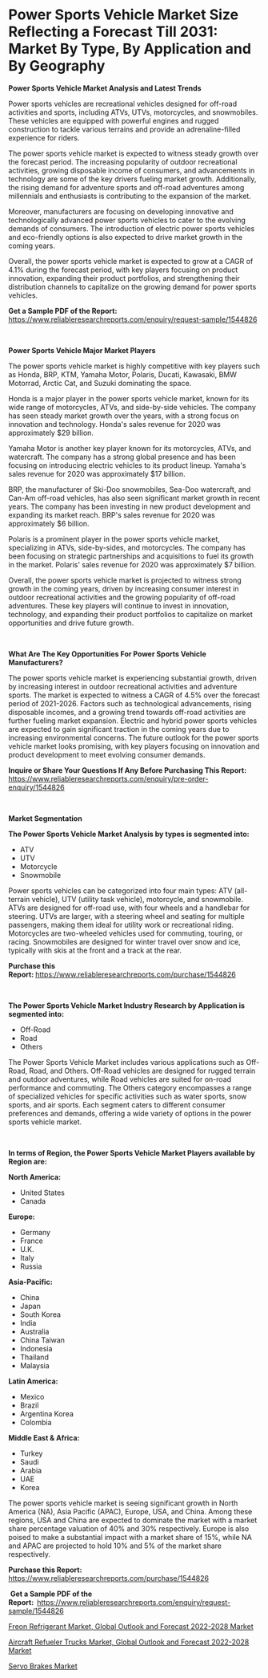 <p><h1>Power Sports Vehicle Market Size Reflecting a Forecast Till 2031: Market By Type, By Application and By Geography</h1></p><p><strong>Power Sports Vehicle Market Analysis and Latest Trends</strong></p>
<p><p>Power sports vehicles are recreational vehicles designed for off-road activities and sports, including ATVs, UTVs, motorcycles, and snowmobiles. These vehicles are equipped with powerful engines and rugged construction to tackle various terrains and provide an adrenaline-filled experience for riders.</p><p>The power sports vehicle market is expected to witness steady growth over the forecast period. The increasing popularity of outdoor recreational activities, growing disposable income of consumers, and advancements in technology are some of the key drivers fueling market growth. Additionally, the rising demand for adventure sports and off-road adventures among millennials and enthusiasts is contributing to the expansion of the market.</p><p>Moreover, manufacturers are focusing on developing innovative and technologically advanced power sports vehicles to cater to the evolving demands of consumers. The introduction of electric power sports vehicles and eco-friendly options is also expected to drive market growth in the coming years.</p><p>Overall, the power sports vehicle market is expected to grow at a CAGR of 4.1% during the forecast period, with key players focusing on product innovation, expanding their product portfolios, and strengthening their distribution channels to capitalize on the growing demand for power sports vehicles.</p></p>
<p><strong>Get a Sample PDF of the Report:&nbsp;</strong> <a href="https://www.reliableresearchreports.com/enquiry/request-sample/1544826">https://www.reliableresearchreports.com/enquiry/request-sample/1544826</a></p>
<p>&nbsp;</p>
<p><strong>Power Sports Vehicle Major Market Players</strong></p>
<p><p>The power sports vehicle market is highly competitive with key players such as Honda, BRP, KTM, Yamaha Motor, Polaris, Ducati, Kawasaki, BMW Motorrad, Arctic Cat, and Suzuki dominating the space. </p><p>Honda is a major player in the power sports vehicle market, known for its wide range of motorcycles, ATVs, and side-by-side vehicles. The company has seen steady market growth over the years, with a strong focus on innovation and technology. Honda's sales revenue for 2020 was approximately $29 billion.</p><p>Yamaha Motor is another key player known for its motorcycles, ATVs, and watercraft. The company has a strong global presence and has been focusing on introducing electric vehicles to its product lineup. Yamaha's sales revenue for 2020 was approximately $17 billion.</p><p>BRP, the manufacturer of Ski-Doo snowmobiles, Sea-Doo watercraft, and Can-Am off-road vehicles, has also seen significant market growth in recent years. The company has been investing in new product development and expanding its market reach. BRP's sales revenue for 2020 was approximately $6 billion.</p><p>Polaris is a prominent player in the power sports vehicle market, specializing in ATVs, side-by-sides, and motorcycles. The company has been focusing on strategic partnerships and acquisitions to fuel its growth in the market. Polaris' sales revenue for 2020 was approximately $7 billion.</p><p>Overall, the power sports vehicle market is projected to witness strong growth in the coming years, driven by increasing consumer interest in outdoor recreational activities and the growing popularity of off-road adventures. These key players will continue to invest in innovation, technology, and expanding their product portfolios to capitalize on market opportunities and drive future growth.</p></p>
<p>&nbsp;</p>
<p><strong>What Are The Key Opportunities For Power Sports Vehicle Manufacturers?</strong></p>
<p><p>The power sports vehicle market is experiencing substantial growth, driven by increasing interest in outdoor recreational activities and adventure sports. The market is expected to witness a CAGR of 4.5% over the forecast period of 2021-2026. Factors such as technological advancements, rising disposable incomes, and a growing trend towards off-road activities are further fueling market expansion. Electric and hybrid power sports vehicles are expected to gain significant traction in the coming years due to increasing environmental concerns. The future outlook for the power sports vehicle market looks promising, with key players focusing on innovation and product development to meet evolving consumer demands.</p></p>
<p><strong>Inquire or Share Your Questions If Any Before Purchasing This Report:</strong> <a href="https://www.reliableresearchreports.com/enquiry/pre-order-enquiry/1544826">https://www.reliableresearchreports.com/enquiry/pre-order-enquiry/1544826</a></p>
<p>&nbsp;</p>
<p><strong>Market Segmentation</strong></p>
<p><strong>The Power Sports Vehicle Market Analysis by types is segmented into:</strong></p>
<p><ul><li>ATV</li><li>UTV</li><li>Motorcycle</li><li>Snowmobile</li></ul></p>
<p><p>Power sports vehicles can be categorized into four main types: ATV (all-terrain vehicle), UTV (utility task vehicle), motorcycle, and snowmobile. ATVs are designed for off-road use, with four wheels and a handlebar for steering. UTVs are larger, with a steering wheel and seating for multiple passengers, making them ideal for utility work or recreational riding. Motorcycles are two-wheeled vehicles used for commuting, touring, or racing. Snowmobiles are designed for winter travel over snow and ice, typically with skis at the front and a track at the rear.</p></p>
<p><strong>Purchase this Report:&nbsp;</strong><a href="https://www.reliableresearchreports.com/purchase/1544826">https://www.reliableresearchreports.com/purchase/1544826</a></p>
<p>&nbsp;</p>
<p><strong>The Power Sports Vehicle Market Industry Research by Application is segmented into:</strong></p>
<p><ul><li>Off-Road</li><li>Road</li><li>Others</li></ul></p>
<p><p>The Power Sports Vehicle Market includes various applications such as Off-Road, Road, and Others. Off-Road vehicles are designed for rugged terrain and outdoor adventures, while Road vehicles are suited for on-road performance and commuting. The Others category encompasses a range of specialized vehicles for specific activities such as water sports, snow sports, and air sports. Each segment caters to different consumer preferences and demands, offering a wide variety of options in the power sports vehicle market.</p></p>
<p>&nbsp;</p>
<p><strong>In terms of Region, the Power Sports Vehicle Market Players available by Region are:</strong></p>
<p>
    <p> <strong> North America: </strong>
        <ul>
            <li>United States</li>
            <li>Canada</li>
        </ul>
        </p> 
    <p> <strong> Europe: </strong>
        <ul>
            <li>Germany</li>
            <li>France</li>
            <li>U.K.</li>
            <li>Italy</li>
            <li>Russia</li>
        </ul>
        </p> 
    <p> <strong> Asia-Pacific: </strong>
        <ul>
            <li>China</li>
            <li>Japan</li>
            <li>South Korea</li>
            <li>India</li>
            <li>Australia</li>
            <li>China Taiwan</li>
            <li>Indonesia</li>
            <li>Thailand</li>
            <li>Malaysia</li>
        </ul>
        </p> 
    <p> <strong> Latin America: </strong>
        <ul>
            <li>Mexico</li>
            <li>Brazil</li>
            <li>Argentina Korea</li>
            <li>Colombia</li>
        </ul>
        </p> 
    <p> <strong> Middle East & Africa: </strong>
        <ul>
            <li>Turkey</li>
            <li>Saudi</li>
            <li>Arabia</li>
            <li>UAE</li>
            <li>Korea</li>
        </ul>
    </p>
    </p>
<p><p>The power sports vehicle market is seeing significant growth in North America (NA), Asia Pacific (APAC), Europe, USA, and China. Among these regions, USA and China are expected to dominate the market with a market share percentage valuation of 40% and 30% respectively. Europe is also poised to make a substantial impact with a market share of 15%, while NA and APAC are projected to hold 10% and 5% of the market share respectively.</p></p>
<p><strong>Purchase this Report: </strong><a href="https://www.reliableresearchreports.com/purchase/1544826">https://www.reliableresearchreports.com/purchase/1544826</a></p>
<p>&nbsp;<strong>Get a Sample PDF of the Report:&nbsp;&nbsp;</strong><a href="https://www.reliableresearchreports.com/enquiry/request-sample/1544826">https://www.reliableresearchreports.com/enquiry/request-sample/1544826</a></p>
<p><strong></strong></p>
<p><p><a href="https://view.publitas.com/reportprime-1/freon-refrigerant-market-global-outlook-and-forecast-2022-2028-market-research-report-provides-thorough-industry-overview-which-offers-an-in-depth-analysis-of-product-trends-and-new-market-divisions/">Freon Refrigerant Market, Global Outlook and Forecast 2022-2028 Market</a></p><p><a href="https://view.publitas.com/reportprime-1/aircraft-refueler-trucks-market-global-outlook-and-forecast-2022-2028-market-size-growth-and-forecast-from-2023-2030/">Aircraft Refueler Trucks Market, Global Outlook and Forecast 2022-2028 Market</a></p><p><a href="https://github.com/beatblasta/Market-Research-Report-List-2/blob/main/servo-brakes-market.md">Servo Brakes Market</a></p></p>